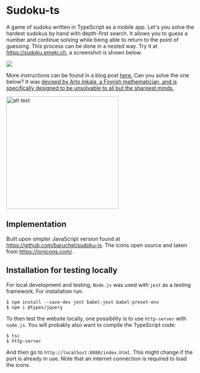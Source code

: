 # Sudoku-ts

A game of sudoku written in TypeScript as a mobile app.
Let's you solve the hardest sudokus by hand with depth-first search.
It allows you to guess a number and continue solving while being able to
return to the point of guessing. This process can be done in a nested way.
Try it at https://sudoku.emeki.ch, a screenshot is shown below.

![](https://chbauman.github.io/assets/img/posts/screen_sudoku_broad.png)

More instructions can be found in a blog post [here.](https://chbauman.github.io/info/2020/03/25/sudoku-ts/)
Can you solve the one below? It was [devised by Arto Inkala, a Finnish mathematician,
and is specifically designed to be unsolvable to all but the sharpest minds.](https://www.telegraph.co.uk/news/science/science-news/9359579/Worlds-hardest-sudoku-can-you-crack-it.html)

<img src="https://secure.i.telegraph.co.uk/multimedia/archive/02260/Untitled-1_2260717b.jpg" alt="alt text" width="300px">

## Implementation

Built upon simpler JavaScript version found at https://github.com/baruchel/sudoku-js.
The icons open source and taken from https://ionicons.com/.

## Installation for testing locally

For local development and testing, `Node.js` was used with `jest` as a
testing framework. For installation run:

```
$ npm install --save-dev jest babel-jest babel-preset-env
$ npm i @types/jquery
```

To then test the website locally, one possibility is to
use `http-server` with `node.js`. You will probably also want
to compile the TypeScript code:

```
$ tsc
$ http-server
```

And then go to `http://localhost:8080/index.html`.
This might change if the port is already in use.
Note that an internet connection is required to load
the icons.
